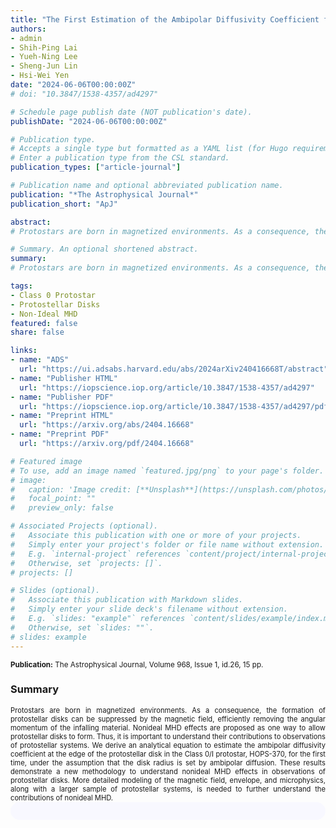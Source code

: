 ```yaml
---
title: "The First Estimation of the Ambipolar Diffusivity Coefficient from Multi-scale Observations of the Class 0/I Protostar, HOPS-370"
authors:
- admin
- Shih-Ping Lai
- Yueh-Ning Lee
- Sheng-Jun Lin
- Hsi-Wei Yen
date: "2024-06-06T00:00:00Z"
# doi: "10.3847/1538-4357/ad4297"

# Schedule page publish date (NOT publication's date).
publishDate: "2024-06-06T00:00:00Z"

# Publication type.
# Accepts a single type but formatted as a YAML list (for Hugo requirements).
# Enter a publication type from the CSL standard.
publication_types: ["article-journal"]

# Publication name and optional abbreviated publication name.
publication: "*The Astrophysical Journal*"
publication_short: "ApJ"

abstract: 
# Protostars are born in magnetized environments. As a consequence, the formation of protostellar disks can be suppressed by the magnetic field, efficiently removing the angular momentum of the infalling material. Nonideal MHD effects are proposed as one way to allow protostellar disks to form. Thus, it is important to understand their contributions to observations of protostellar systems. We derive an analytical equation to estimate the ambipolar diffusivity coefficient at the edge of the protostellar disk in the Class 0/I protostar, HOPS-370, for the first time, under the assumption that the disk radius is set by ambipolar diffusion. Using previous results of the protostellar mass, disk mass, disk radius, density and temperature profiles, and magnetic field strength, we estimate the ambipolar diffusivity coefficient to be 1.7(+1.5)(−1.4)×10^19 cm^2/s. We quantify the contribution of ambipolar diffusion by estimating its dimensionless Elsässer number to be ~1.7(+1.0)(−1.0), indicating its dynamical importance in this region. We compare our results to those of the chemical calculations of the ambipolar diffusivity coefficient using the Non-Ideal Magnetohydrodynamics Coefficients and Ionization Library, which are consistent with our results. In addition, we compare our derived ambipolar diffusivity coefficient to the diffusivity coefficients for ohmic dissipation and the Hall effect, and find ambipolar diffusion is dominant in our density regime. These results demonstrate a new methodology to understand nonideal MHD effects in observations of protostellar disks. More detailed modeling of the magnetic field, envelope, and microphysics, along with a larger sample of protostellar systems, is needed to further understand the contributions of nonideal MHD.

# Summary. An optional shortened abstract.
summary: 
# Protostars are born in magnetized environments. As a consequence, the formation of protostellar disks can be suppressed by the magnetic field, efficiently removing the angular momentum of the infalling material. Nonideal MHD effects are proposed as one way to allow protostellar disks to form. Thus, it is important to understand their contributions to observations of protostellar systems. We derive an analytical equation to estimate the ambipolar diffusivity coefficient at the edge of the protostellar disk in the Class 0/I protostar, HOPS-370, for the first time, under the assumption that the disk radius is set by ambipolar diffusion. These results demonstrate a new methodology to understand nonideal MHD effects in observations of protostellar disks. More detailed modeling of the magnetic field, envelope, and microphysics, along with a larger sample of protostellar systems, is needed to further understand the contributions of nonideal MHD.

tags:
- Class 0 Protostar
- Protostellar Disks
- Non-Ideal MHD
featured: false
share: false

links:
- name: "ADS"
  url: "https://ui.adsabs.harvard.edu/abs/2024arXiv240416668T/abstract"
- name: "Publisher HTML"
  url: "https://iopscience.iop.org/article/10.3847/1538-4357/ad4297"
- name: "Publisher PDF"
  url: "https://iopscience.iop.org/article/10.3847/1538-4357/ad4297/pdf"
- name: "Preprint HTML"
  url: "https://arxiv.org/abs/2404.16668"
- name: "Preprint PDF"
  url: "https://arxiv.org/pdf/2404.16668"

# Featured image
# To use, add an image named `featured.jpg/png` to your page's folder. 
# image:
#   caption: 'Image credit: [**Unsplash**](https://unsplash.com/photos/jdD8gXaTZsc)'
#   focal_point: ""
#   preview_only: false

# Associated Projects (optional).
#   Associate this publication with one or more of your projects.
#   Simply enter your project's folder or file name without extension.
#   E.g. `internal-project` references `content/project/internal-project/index.md`.
#   Otherwise, set `projects: []`.
# projects: []

# Slides (optional).
#   Associate this publication with Markdown slides.
#   Simply enter your slide deck's filename without extension.
#   E.g. `slides: "example"` references `content/slides/example/index.md`.
#   Otherwise, set `slides: ""`.
# slides: example
---
```


<!-- Add the publication's **full text** or **supplementary notes** here. You can use rich formatting such as including [code, math, and images](https://docs.hugoblox.com/content/writing-markdown-latex/). -->
<sup>**Publication:** The Astrophysical Journal, Volume 968, Issue 1, id.26, 15 pp.</sup>

### Summary
<span style="font-size:0.8em; text-align:justify; text-justify:inter-word; display:block">
Protostars are born in magnetized environments. As a consequence, the formation of protostellar disks can be suppressed by the magnetic field, efficiently removing the angular momentum of the infalling material. Nonideal MHD effects are proposed as one way to allow protostellar disks to form. Thus, it is important to understand their contributions to observations of protostellar systems. We derive an analytical equation to estimate the ambipolar diffusivity coefficient at the edge of the protostellar disk in the Class 0/I protostar, HOPS-370, for the first time, under the assumption that the disk radius is set by ambipolar diffusion. These results demonstrate a new methodology to understand nonideal MHD effects in observations of protostellar disks. More detailed modeling of the magnetic field, envelope, and microphysics, along with a larger sample of protostellar systems, is needed to further understand the contributions of nonideal MHD.
</span>

<html>
  <style>
    section {
        background: light-dark(ghostwhite, darkslategray);
        color: black;
        border-radius: 1em;
        padding: 1em;
        left: 50% }
    #inner {
        display: inline-block;
        display: flex;
        align-items: center;
        justify-content: center }
  </style>
  <section>
    <div id="inner">
      <script type='text/javascript' src='https://d1bxh8uas1mnw7.cloudfront.net/assets/embed.js'></script>
        <span style="float:center"; 
          class="__dimensions_badge_embed__" 
          data-doi="10.3847/1538-4357/ad4297" 
          data-hide-zero-citations="false" 
          data-legend="always">
        </span>
      <script async src="https://badge.dimensions.ai/badge.js" charset="utf-8"></script>
    </div>
  </section>
